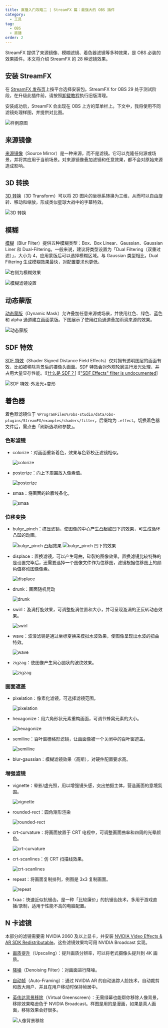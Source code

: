 ```yaml
---
title: 直播入门攻略二 | StreamFX 篇：最强大的 OBS 插件
category:
  - 工具
tag:
  - OBS
  - 直播
order: 2
---
```


StreamFX 提供了来源镜像、模糊滤镜、着色器滤镜等多种效果，是 OBS 必装的效果插件。本文将介绍 StreamFX 的 28 种滤镜效果。

## 安装 StreamFX

在 [StreamFX 发布页](https://github.com/Xaymar/obs-StreamFX/releases)上按平台选择安装包。StreamFX for OBS 29 处于测试阶段，在升级此插件前，请按照[卸载教程](https://github.com/Xaymar/obs-StreamFX/wiki/Uninstallation)执行旧版清理。

安装成功后，StreamFX 会出现在 OBS 上方的菜单栏上。下文中，我将使用不同滤镜处理样图，并提供对比图。

![](https://img.newzone.top/2023-01-07-23-27-34.png "样例原图")

## 来源镜像

[来源镜像](https://github.com/Xaymar/obs-StreamFX/wiki/Source-Mirror)（Source Mirror）是一种来源，而不是滤镜。它可以克隆任何源或场景，并将其应用于当前场景。对来源镜像叠加滤镜和任意效果，都不会对原始来源造成影响。

## 3D 转换

[3D 转换](https://github.com/Xaymar/obs-StreamFX/wiki/Filter-3D-Transform)（3D Transform）可以将 2D 图片的坐标系转换为三维，从而可以自由旋转、移动和缩放，形成类似星球大战中的字幕特效。

![](https://img.newzone.top/2023-01-07-23-27-01.png "3D 转换")

## 模糊

[模糊](https://github.com/Xaymar/obs-StreamFX/wiki/Filter-Blur)（Blur Filter）提供五种模糊类型：Box、Box Linear、Gaussian、Gaussian Liner 和 Dual-Filtering。一般来说，建议将类型设置为「Dual Filtering（双重过滤）」，大小为 4，应用蒙版后可以选择模糊区域。与 Gaussian 类型相比，Dual Filtering 生成模糊效果最快，对配置要求也更低。

![](https://img.newzone.top/2023-01-08-06-49-05.png "右侧为模糊效果")

![](https://img.newzone.top/2023-01-06-02-51-10.png "模糊滤镜设置")

## 动态蒙版

[动态蒙版](https://github.com/Xaymar/obs-StreamFX/wiki/Filter-Dynamic-Mask)（Dynamic Mask）允许叠加任意来源或场景，并使用红色、绿色、蓝色和 alpha 通道建立画面蒙版。下图展示了使用红色通道叠加雨滴来源的效果。

![](https://img.newzone.top/2023-01-08-07-05-42.png "动态蒙版")

## SDF 特效

[SDF 特效](https://github.com/Xaymar/obs-StreamFX/wiki/Filter-SDF-Effects)（Shader Signed Distance Field Effects）仅对拥有透明图层的画面有效，比如被移除背景后的摄像头画面。SDF 特效会对外观轮廓进行发光处理，并占用大量显存性能。![[什么是 SDF？](https://jishuin.proginn.com/p/763bfbd5a086)] ![["SDF Effects" filter is undocumented](https://github.com/Xaymar/obs-StreamFX/issues/512)]

![](https://img.newzone.top/2023-01-09-18-56-14.webp "SDF 特效-外发光+变形")

## 着色器

着色器滤镜位于 `%ProgramFiles%/obs-studio/data/obs-plugins/StreamFX/examples/shaders/filter`，后缀均为 `.effect`。切换着色器文件后，需点击「刷新选项和参数」。

### 色彩滤镜

- colorize：对画面重新着色，效果与色彩校正滤镜相似。

  ![](https://img.newzone.top/2023-01-07-23-11-16.png "colorize")

- posterize：向上下周围放入像素值。

  ![](https://img.newzone.top/2023-01-07-22-46-26.png "posterize")

- smaa：将画面的轮廓线条化。

  ![](https://img.newzone.top/2023-01-07-22-03-18.png "smaa")

### 位移变换

- bulge_pinch：挤压滤镜，使图像的中心产生凸起或凹下的效果，可生成循环凸凹的动画。

  ![](https://img.newzone.top/2023-01-07-23-14-10.png "bulge_pinch 凸起效果")
  ![](https://img.newzone.top/2023-01-07-23-14-47.png "bulge_pinch 凹下的效果")

- displace：置换滤镜，可以产生弯曲，碎裂的图像效果。置换滤镜比较特殊的是设置完毕后，还需要选择一个图像文件作为位移图，滤镜根据位移图上的颜色值移动图像像素。

  ![](https://img.newzone.top/2023-01-07-23-02-59.png "displace")

- drunk：画面随机晃动

  ![](https://img.newzone.top/2023-01-07-22-57-18.gif?imageMogr2/format/webp "drunk")

- swirl：漩涡打旋效果，可调整旋涡位置和大小，并可呈现漩涡的正反转动态效果。

  ![](https://img.newzone.top/2023-01-07-22-06-45.png "swirl")

- wave：波浪滤镜是通过坐标变换来模拟水波效果，使图像呈现出水波的扭曲特效。

  ![](https://img.newzone.top/2023-01-07-22-12-23.png "wave")

- zigzag：使图像产生同心圆状的波纹效果。

  ![](https://img.newzone.top/2023-01-07-22-30-25.png "zigzag")

### 画面遮盖

- pixelation：像素化滤镜，可选择滤镜范围。

  ![](https://img.newzone.top/2023-01-07-22-48-41.png "pixelation")

- hexagonize：用六角形状元素重构画面，可调节蜂窝元素的大小。

  ![](https://img.newzone.top/2023-01-07-22-50-21.png "hexagonize")

- semiline：百叶窗栅格形滤镜，让画面像被一个关闭中的百叶窗遮盖。

  ![](https://img.newzone.top/2023-01-07-22-32-17.png "semiline")

- blur-gaussian：模糊滤镜效果（高斯），对硬件配置要求高。

### 增强滤镜

- vignette：晕影/虚光照，用以增强镜头感，突出拍摄主体，营造画面的意境氛围。

  ![](https://img.newzone.top/2023-01-07-22-10-30.png "vignette")

- rounded-rect：圆角矩形渲染

  ![](https://img.newzone.top/2023-01-07-22-43-07.png "rounded-rect")

- crt-curvature：将画面放置于 CRT 电视中，可调整画面曲率和四周的光晕颜色。

  ![](https://img.newzone.top/2023-01-07-23-09-05.png "crt-curvature")

- crt-scanlines：仿 CRT 扫描线效果。

  ![](https://img.newzone.top/2023-01-07-23-06-17.gif?imageMogr2/format/webp "crt-scanlines")

- repeat：将画面复制排列，例图是 3x3 复制画面。

  ![](https://img.newzone.top/2023-01-07-22-44-59.png "repeat")

- fxaa：快速近似抗锯齿，是一种「比较廉价」的抗锯齿技术，多用于游戏直播/录制，适用于性能不高的电脑配置。

## N 卡滤镜

本部分的滤镜需要需 NVIDIA 2060 及以上显卡，并安装 [NVIDIA Video Effects & AR SDK Redistributable](https://www.nvidia.com/en-us/geforce/broadcasting/broadcast-sdk/resources/)。这些滤镜效果均可用 NVIDIA Broadcast 实现。

- [画质提升](https://github.com/Xaymar/obs-StreamFX/wiki/Filter-Upscaling)（Upscaling）：提升画质分辨率，可以将老式摄像头提升到 4K 画质。

- [降噪](https://github.com/Xaymar/obs-StreamFX/wiki/Filter-Denoising)（Denoising Filter）：对画面进行降噪。

- [自动帧](https://github.com/Xaymar/obs-StreamFX/wiki/Filter-Auto-Framing)（Auto-Framing）：通过 NVIDIA AR 的自动追踪人脸技术，自动裁剪和放大用户、并且在用户移动时保持帧居中。

- [英伟达背景移除](https://github.com/Xaymar/obs-StreamFX/wiki/Filter-Virtual-Greenscreen)（Virtual Greenscreen）：无需绿幕也能帮你移除人像背景，移除效果略逊色于 NVIDIA Broadcast。样图是用的是漫画，如果是真人画面，移除效果会好很多。

  ![](https://img.newzone.top/2023-01-07-23-19-50.png "人像背景移除")
